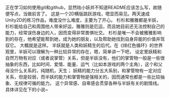 正在学习如何使用git和github，显然陆小妖并不知道README应该怎么写，故随便写点，当做前言了。
这是一个2D横版跳跃游戏，嗯显而易见。两天速成Unity2D的练习作品，难度没什么难度，主要为了开心。
杉杉和雅雅都是半妖，杉杉能给自己和周围他人带来好运，雅雅则是厄运，而且她目前还无法控制自己的能力，经常误伤身边的人，因而变得非常畏惧社交。
杉杉是唯一不会被雅雅影响到的存在，他希望能帮到她，成为她的朋友，以及帮助她找到自身异能的价值并驾驭它。
大概就是这样。
半妖就是人类和妖精生的后代。在《绯红色循环》的世界观里，半妖可以理解为一种比较异常的存在，嗯，简单讲一下吧，
设定里妖精和自然万物有对应（或者说掌管）关系，但是半妖没有，他们的掌管物一般是一些很抽象的东西，比如时间、爱情、能量、运气（比如本游戏的两个主角），这个和父母没什么关系的，纯随机，天生；
妖精的能力分五大系别，和掌管物有一定对应关系，但是较弱，而半妖的能力和掌管物是强相关的，因而通常也都是一些比较抽象、无规律可循的能力。
这个异常感、自卑感会贯穿各种与半妖有关的剧情线。
具体详见在下的小说~
